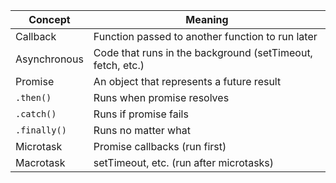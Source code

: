 | Concept      | Meaning                                                    |
| ------------ | ---------------------------------------------------------- |
| Callback     | Function passed to another function to run later           |
| Asynchronous | Code that runs in the background (setTimeout, fetch, etc.) |
| Promise      | An object that represents a future result                  |
| `.then()`    | Runs when promise resolves                                 |
| `.catch()`   | Runs if promise fails                                      |
| `.finally()` | Runs no matter what                                        |
| Microtask    | Promise callbacks (run first)                              |
| Macrotask    | setTimeout, etc. (run after microtasks)                    |
